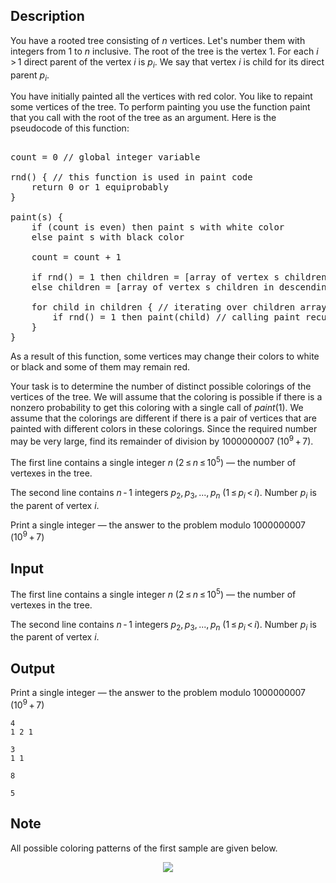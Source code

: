 ## Description

<div><p>You have a rooted tree consisting of <span class="tex-span"><i>n</i></span> vertices. Let's number them with integers from <span class="tex-span">1</span> to <span class="tex-span"><i>n</i></span> inclusive. The root of the tree is the vertex <span class="tex-span">1</span>. For each <span class="tex-span"><i>i</i> &gt; 1</span> direct parent of the vertex <span class="tex-span"><i>i</i></span> is <span class="tex-span"><i>p</i><sub class="lower-index"><i>i</i></sub></span>. We say that vertex <span class="tex-span"><i>i</i></span> is child for its direct parent <span class="tex-span"><i>p</i><sub class="lower-index"><i>i</i></sub></span>.</p><p>You have initially painted all the vertices with red color. You like to repaint some vertices of the tree. To perform painting you use the function <span class="tex-font-style-tt">paint</span> that you call with the root of the tree as an argument. Here is the pseudocode of this function:</p><pre class="verbatim"><br>count = 0 // global integer variable <br><br>rnd() { // this function is used in paint code<br>    return 0 or 1 equiprobably<br>}<br><br>paint(s) {<br>    if (count is even) then paint s with white color<br>    else paint s with black color<br><br>    count = count + 1<br>    <br>    if rnd() = 1 then children = [array of vertex s children in ascending order of their numbers]<br>    else children = [array of vertex s children in descending order of their numbers]<br><br>    for child in children { // iterating over children array<br>        if rnd() = 1 then paint(child) // calling paint recursively<br>    }<br>}<br></pre><p>As a result of this function, some vertices may change their colors to white or black and some of them may remain red.</p><p>Your task is to determine the number of distinct possible colorings of the vertices of the tree. We will assume that the coloring is possible if there is a nonzero probability to get this coloring with a single call of <span class="tex-span"><i>paint</i>(1)</span>. We assume that the colorings are different if there is a pair of vertices that are painted with different colors in these colorings. Since the required number may be very large, find its remainder of division by <span class="tex-span">1000000007</span> (<span class="tex-span">10<sup class="upper-index">9</sup> + 7</span>).</p></div><div class="input-specification"><p>The first line contains a single integer <span class="tex-span"><i>n</i></span> (<span class="tex-span">2 ≤ <i>n</i> ≤ 10<sup class="upper-index">5</sup></span>)&nbsp;— the number of vertexes in the tree.</p><p>The second line contains <span class="tex-span"><i>n</i> - 1</span> integers <span class="tex-span"><i>p</i><sub class="lower-index">2</sub>, <i>p</i><sub class="lower-index">3</sub>, ..., <i>p</i><sub class="lower-index"><i>n</i></sub></span> (<span class="tex-span">1 ≤ <i>p</i><sub class="lower-index"><i>i</i></sub> &lt; <i>i</i></span>). Number <span class="tex-span"><i>p</i><sub class="lower-index"><i>i</i></sub></span> is the parent of vertex <span class="tex-span"><i>i</i></span>.</p></div><div class="output-specification"><p>Print a single integer&nbsp;— the answer to the problem modulo <span class="tex-span">1000000007</span> (<span class="tex-span">10<sup class="upper-index">9</sup> + 7</span>)</p></div>

## Input

<p>The first line contains a single integer <span class="tex-span"><i>n</i></span> (<span class="tex-span">2 ≤ <i>n</i> ≤ 10<sup class="upper-index">5</sup></span>)&nbsp;— the number of vertexes in the tree.</p><p>The second line contains <span class="tex-span"><i>n</i> - 1</span> integers <span class="tex-span"><i>p</i><sub class="lower-index">2</sub>, <i>p</i><sub class="lower-index">3</sub>, ..., <i>p</i><sub class="lower-index"><i>n</i></sub></span> (<span class="tex-span">1 ≤ <i>p</i><sub class="lower-index"><i>i</i></sub> &lt; <i>i</i></span>). Number <span class="tex-span"><i>p</i><sub class="lower-index"><i>i</i></sub></span> is the parent of vertex <span class="tex-span"><i>i</i></span>.</p>

## Output

<p>Print a single integer&nbsp;— the answer to the problem modulo <span class="tex-span">1000000007</span> (<span class="tex-span">10<sup class="upper-index">9</sup> + 7</span>)</p>





```input1
4
1 2 1

```




```input2
3
1 1

```




```output1
8

```




```output2
5

```



## Note

<p>All possible coloring patterns of the first sample are given below.</p><center> <img class="tex-graphics" src="file://HM8sXSEj.png" style="max-width: 100.0%;max-height: 100.0%;"> </center>
